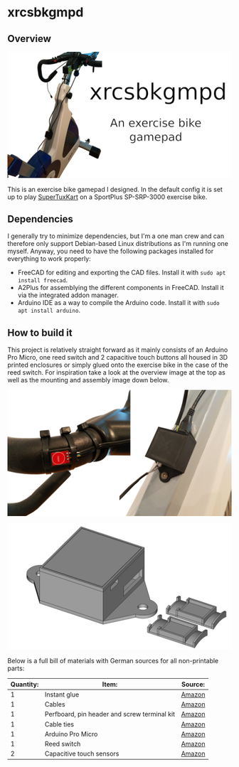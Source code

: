 # xrcsbkgmpd

## Overview


![Overview image](overview.png)

This is an exercise bike gamepad I designed. In the default config it is set up to play [SuperTuxKart](https://supertuxkart.net/Main_Page) on a SportPlus SP-SRP-3000 exercise bike.

## Dependencies

I generally try to minimize dependencies, but I'm a one man crew and can therefore only support Debian-based Linux distributions as I'm running one myself. Anyway, you need to have the following packages installed for everything to work properly:

- FreeCAD for editing and exporting the CAD files. Install it with `sudo apt install freecad`.
- A2Plus for assemblying the different components in FreeCAD. Install it via the integrated addon manager.
- Arduino IDE as a way to compile the Arduino code. Install it with `sudo apt install arduino`.

## How to build it

This project is relatively straight forward as it mainly consists of an Arduino Pro Micro, one reed switch and 2 capacitive touch buttons all housed in 3D printed enclosures or simply glued onto the exercise bike in the case of the reed switch. For inspiration take a look at the overview image at the top as well as the mounting and assembly image down below.

![Mounting image](mounting.png)

![Assembly image](cad/assembly.png)

Below is a full bill of materials with German sources for all non-printable parts:

| Quantity: | Item: | Source: |
| --- | --- | --- |
| 1 | Instant glue | [Amazon](https://www.amazon.de/Pattex-Sekundenkleber-L%C3%B6sungsmittelfreier-Gel-Kleber-Transparent/dp/B00O23B8IE) |
| 1 | Cables | [Amazon](https://www.amazon.de/Donau-Elektronik-GMBH-Original-Kupfer/dp/B01BI1G88C) |
| 1 | Perfboard, pin header and screw terminal kit | [Amazon](https://www.amazon.de/70Stk-Doppelseitig-Lochrasterplatte-Kit-Lochrasterplatine/dp/B07BDKG68Q) |
| 1 | Cable ties | [Amazon](https://www.amazon.de/Kabelbinder-Rscolila-Hochleistungs-Kabelmanagement-300mmx5mm/dp/B08ZC7PBSD) |
| 1 | Arduino Pro Micro | [Amazon](https://www.amazon.de/Micro-ATmega32U4-Arduino-Leonardo-%C3%A4hnlich/dp/B01D0OI90U) |
| 1 | Reed switch | [Amazon](https://www.amazon.de/Gebildet-Magnetschalter-Magnetischer-Normalerweise-Geschlossener/dp/B085XQLQ3N) |
| 2 | Capacitive touch sensors | [Amazon](https://www.amazon.de/YOUMILE-Touch-Switch-Taste-Selbstsperrmodul-30-Pin-Header-Dupont-Leitung/dp/B07TTH5ZH9) |
